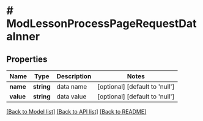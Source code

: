 # # ModLessonProcessPageRequestDataInner

## Properties

Name | Type | Description | Notes
------------ | ------------- | ------------- | -------------
**name** | **string** | data name | [optional] [default to 'null']
**value** | **string** | data value | [optional] [default to 'null']

[[Back to Model list]](../../README.md#models) [[Back to API list]](../../README.md#endpoints) [[Back to README]](../../README.md)

